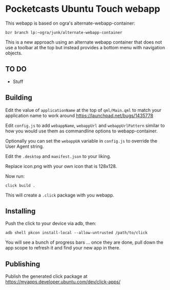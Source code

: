 # Pocketcasts Ubuntu Touch webapp

This webapp is based on ogra's alternate-webapp-container:

    bzr branch lp:~ogra/junk/alternate-webapp-container

This is a new approach using an alternate webapp container that
does not use a toolbar at the top but instead provides a bottom
menu with navigation objects. 

## TO DO

  * Stuff

## Building

Edit the value of `applicationName` at the top of `qml/Main.qml` to match
your application name to work around <https://launchpad.net/bugs/1435778>

Edit `config.js` to add `webappName`, `webappUrl` and `webappUrlPattern`
similar to how you would use them as commandline options to webapp-container.

Optionally you can set the `webappUA` variable in `config.js` to override
the User Agent string.

Edit the `.desktop` and `manifest.json` to your liking.

Replace icon.png with your own icon that is 128x128.

Now run:

    click build .

This will create a `.click` package with you webapp.

## Installing

Push the click to your device via adb, then:

    adb shell pkcon install-local --allow-untrusted /path/to/click

You will see a bunch of progress bars ... once they are done,
pull down the app scope to refresh it and find your new app in there.

## Publishing

Publish the generated click package at https://myapps.developer.ubuntu.com/dev/click-apps/
